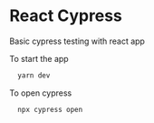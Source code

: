 
# React Cypress
Basic cypress testing with react app


To start the app

```bash
  yarn dev
```

To open cypress

```bash
  npx cypress open
```
